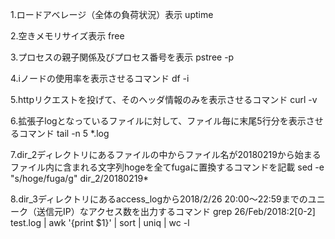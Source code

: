 1.ロードアベレージ（全体の負荷状況）表示
uptime
 
2.空きメモリサイズ表示
free

3.プロセスの親子関係及びプロセス番号を表示
pstree -p

4.iノードの使用率を表示させるコマンド
df -i

5.httpリクエストを投げて、そのヘッダ情報のみを表示させるコマンド
curl -v

6.拡張子logとなっているファイルに対して、ファイル毎に末尾5行分を表示させるコマンド
tail -n 5 *.log

7.dir_2ディレクトリにあるファイルの中からファイル名が20180219から始まるファイル内に含まれる文字列hogeを全てfugaに置換するコマンドを記載
sed -e "s/hoge/fuga/g" dir_2/20180219*

8.dir_3ディレクトリにあるaccess_logから2018/2/26 20:00～22:59までのユニーク（送信元IP）なアクセス数を出力するコマンド
grep 26/Feb/2018:2[0-2] test.log | awk '{print $1}' | sort | uniq | wc -l